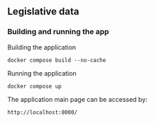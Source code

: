 ## Legislative data

### Building and running the app

Building the application
```shell
docker compose build --no-cache
```
Running the application
```shell
docker compose up
```
The application main page can be accessed by:
```
http://localhost:8000/
```
